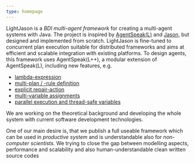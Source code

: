```yaml
---
type: homepage
---
```

LightJason is a _BDI multi-agent framework_ for creating a multi-agent systems with Java. The project is inspired by [AgentSpeak(L)](https://en.wikipedia.org/wiki/AgentSpeak) and  [Jason](http://jason.sourceforge.net), but designed and implemented from scratch.
LightJason is fine-tuned to concurrent plan execution suitable for distributed frameworks and aims at efficient and scalable integration with existing platforms.
To design agents, this framework uses AgentSpeak(L++), a modular extension of AgentSpeak(L), including new features, e.g.

* [lambda-expression](framework/agentspeak#lambdaexpression)
* [multi-plan / -rule definition](framework/agentspeak#multiplanrule)
* [explicit repair-action](framework/agentspeak#repairaction)
* [multi-variable assignments](framework/agentspeak#multiassignment)
* [parallel execution and thread-safe variables](framework/agentspeak#parallelization)

We are working on the theoretical background and developing the whole system with current software development technologies.

One of our main desire is, that we publish a full useable framework which can be used in _productive system_ and is understandable also for _non-computer scientists_. We trying to close the gap between modelling aspects, performance and scalability and also human-understandable clean written source codes
